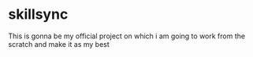 # skillsync
This is gonna be my official project on which i am going to work from the scratch and make it as my best
